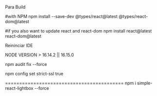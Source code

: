 Para Build

#with NPM
npm install --save-dev @types/react@latest @types/react-dom@latest

#if you also want to update react and react-dom
npm install react@latest react-dom@latest

Reininciar IDE

NODE VERSION > 16.14.2 || 16.15.0

npm audit fix --force

npm config set strict-ssl true

==========================================
npm i simple-react-lightbox --force